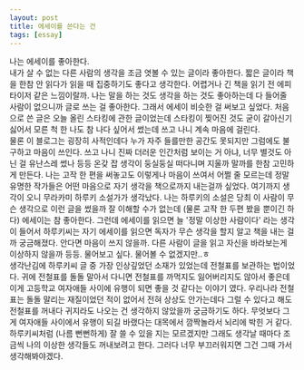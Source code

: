 ```yaml
---
layout: post
title: 에세이를 쓴다는 건
tags: [essay]
---
```

나는 에세이를 좋아한다.  
내가 살 수 없는 다른 사람의 생각을 조금 엿볼 수 있는 글이라 좋아한다. 짧은 글이라 책을 한참 안 읽다가 읽을 때 집중하기도 좋다고 생각한다. 어렵거나 긴 책을 읽기 전 에피타이저 같은 느낌이랄까. 나는 말을 하는 것도 생각을 하는 것도 좋아하는데 다 들어줄 사람이 없으니까 글로 쓰는 걸 좋아한다. 그래서 에세이 비슷한 걸 써보고 싶었다. 처음으로 쓴 글은 오늘 올린 스타킹에 관한 글이었는데 스타킹이 찢어진 것도 굳이 갈아신기 싫어서 모른 척 한 나도 참 나다 싶어서 썼는데 쓰고 나니 계속 마음에 걸린다.  
물론 이 블로그는 굉장히 사적인데다 누가 자주 들를만한 공간도 못되지만 그럼에도 불구하고 마음이 쓰인다. 쓰고 나니 진짜 더러운 인간처럼 보이는 거 아냐, 너무 별것도 아닌 걸 유난스레 썼나 등등 온갖 잡 생각이 둥실둥실 떠다니며 지울까 말까를 한참 고민하게 만든다. 나는 고작 한 편을 써놓고도 이렇게나 마음이 쓰여서 어쩔 줄 모르는데 정말 유명한 작가들은 어떤 마음으로 자기 생각을 책으로까지 내는걸까 싶었다. 여기까지 생각이 오니 무라카미 하루키 소설가가 생각났다. 나는 하루키의 소설은 당최 이 사람이 무슨 생각으로 이런 글을 썼을까 잘 이해할 수가 없는데 (물론 고작 한 두편 봤을 뿐이긴 하다) 에세이는 참 좋아한다. 그런데 에세이를 읽으면 늘 '정말 이상한 사람이다' 라는 생각이 들어서 하루키씨는 자기 에세이를 읽으면 독자가 무슨 생각을 할지 알고 책을 내는 걸까 궁금해졌다. 안다면 마음이 쓰지 않을까. 다른 사람이 글을 읽고 자신을 바라보는게 이상하지 않을까 등등. 물어보고 싶다. 물어볼 수 없겠지만..ㅎ  
생각난김에 하루키씨 글 중 가장 인상깊었던 소재가 있었는데 전철표를 보관하는 법이었다. 귀에 전철표를 돌돌 말아서 다니면 전철표를 까먹지도 잃어버리지도 않아서 좋은데 이게 고등학교 여자애들 사이에 유행이 되면 좋을 것 같다는 이야기 였다. 우리나라 전철표는 돌돌 말리는 재질이었던 적이 없어서 전혀 상상도 안가는데다 그럴 수 있다고 해도 전철표를 꺼내다 귀지라도 나오는 건 생각하지 않았을까 궁금하기도 하다. 무엇보다 그게 여자애들 사이에서 유행이 되길 바랬다는 대목에서 깜짝놀라서 뇌리에 박힌 거 같다.  
하루키씨처럼 (나름 뻔뻔하게) 잘 쓸 수 있을 지는 모르겠지만 그래도 생각날 때마다 조금씩 나의 이상한 생각들도 꺼내보려고 한다. 그러다 너무 부끄러워지면 그건 그때 가서 생각해봐야겠다.